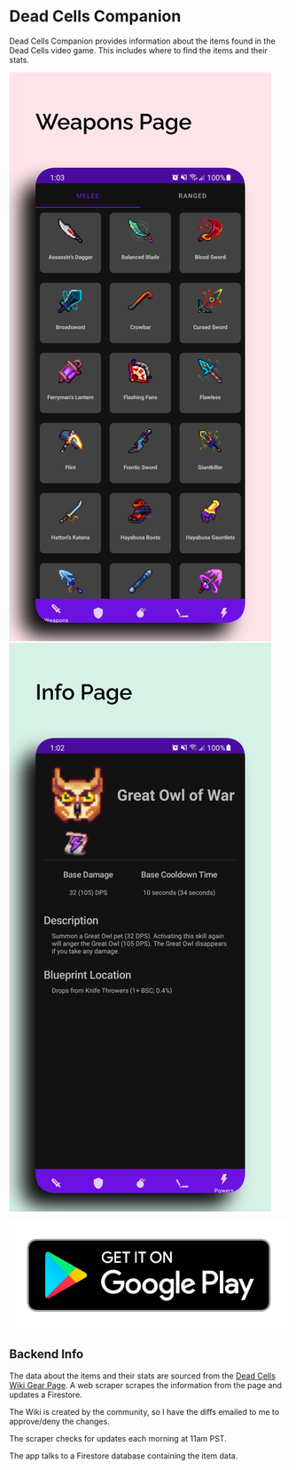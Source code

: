 # Dead Cells Companion

Dead Cells Companion provides information about the items found in the Dead Cells video game. This
includes where to find the items and their stats.

![Gear Page](http://github.com/vanhine/DeadCellsCompanion/blob/master/docs/gear_page.png?raw=true)
![Info Page](http://github.com/vanhine/DeadCellsCompanion/blob/master/docs/info_page.png?raw=true)

[![Get it on Google Play](http://github.com/vanhine/DeadCellsCompanion/blob/master/docs/play_badge.png?raw=true)](https://play.google.com/store/apps/details?id=com.mrwinston.deadcellscompanion&hl=en_US&gl=US)

## Backend Info

The data about the items and their stats are sourced from the
[Dead Cells Wiki Gear Page](https://deadcells.fandom.com/wiki/Gear). A web scraper scrapes the
information from the page and updates a Firestore.

The Wiki is created by the community, so I have the diffs emailed to me to approve/deny the changes.

The scraper checks for updates each morning at 11am PST.

The app talks to a Firestore database containing the item data.
